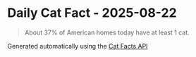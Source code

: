 # Daily Cat Fact - 2025-08-22

> About 37% of American homes today have at least 1 cat.

Generated automatically using the [Cat Facts API](https://catfact.ninja)
